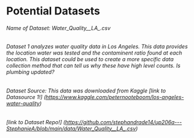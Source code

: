 # Potential Datasets
###### Name of Dataset: Water_Quality__LA_.csv 
###### Dataset 1 analyzes water quality data in Los Angeles. This data provides the location water was tested and the contaminent ratio found at each location. This dataset could be used to create a more specific data collection method that can tell us why these have high level counts. Is plumbing updated?
###### Dataset Source: This data was downloaded from Kaggle [link to Datasource 1!] (https://www.kaggle.com/peternooteboom/los-angeles-water-quality)
###### [link to Dataset Repo!] (https://github.com/stephandrade14/up206a---StephanieA/blob/main/data/Water_Quality__LA_.csv)
